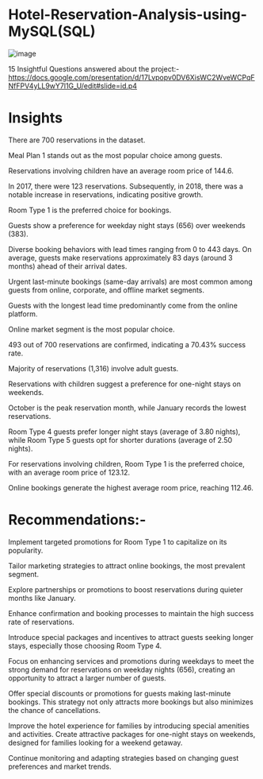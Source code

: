 # Hotel-Reservation-Analysis-using-MySQL(SQL)

![image](https://github.com/rajgudhka/Hotel-Reservation-Analysis-using-MySQL/assets/167026479/feb229b2-3d26-4722-a6ee-9817f1f4b36c)

15 Insightful Questions answered about the project:-
https://docs.google.com/presentation/d/17Lvpopv0DV6XisWC2WveWCPqFNfFPV4yLL9wY7l1G_U/edit#slide=id.p4

# Insights

There are 700 reservations in the dataset.

Meal Plan 1 stands out as the most popular choice among guests.

Reservations involving children have an average room price of 144.6.

In 2017, there were 123 reservations. Subsequently, in 2018, there was a notable increase in reservations, indicating positive growth.

Room Type 1 is the preferred choice for bookings.

Guests show a preference for weekday night stays (656) over weekends (383).

Diverse booking behaviors with lead times ranging from 0 to 443 days. On average, guests make reservations approximately 83 days (around 3 months) ahead of their arrival dates.

Urgent last-minute bookings (same-day arrivals) are most common among guests from online, corporate, and offline market segments.

Guests with the longest lead time predominantly come from the online platform.
      
Online market segment is the most popular choice.

493 out of 700 reservations are confirmed, indicating a 70.43% success rate.

Majority of reservations (1,316) involve adult guests.

Reservations with children suggest a preference for one-night stays on weekends.

October is the peak reservation month, while January records the lowest reservations.

Room Type 4 guests prefer longer night stays (average of 3.80 nights), while Room Type 5 guests opt for shorter durations (average of 2.50 nights).

For reservations involving children, Room Type 1 is the preferred choice, with an average room price of 123.12.

Online bookings generate the highest average room price, reaching 112.46.

# Recommendations:-
Implement targeted promotions for Room Type 1 to capitalize on its popularity.

Tailor marketing strategies to attract online bookings, the most prevalent segment.

Explore partnerships or promotions to boost reservations during quieter months like January.

Enhance confirmation and booking processes to maintain the high success rate of reservations.

Introduce special packages and incentives to attract guests seeking longer stays, especially those choosing Room Type 4.

Focus on enhancing services and promotions during weekdays to meet the strong demand for reservations on weekday nights (656), creating an opportunity to attract a larger number of guests.

Offer special discounts or promotions for guests making last-minute bookings. This strategy not only attracts more bookings but also minimizes the chance of cancellations.

Improve the hotel experience for families by introducing special amenities and activities. Create attractive packages for one-night stays on weekends, designed for families looking for a weekend getaway.

Continue monitoring and adapting strategies based on changing guest preferences and market trends.
